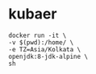 # kubaer

```
docker run -it \
-v $(pwd):/home/ \
-e TZ=Asia/Kolkata \
openjdk:8-jdk-alpine \
sh
```
